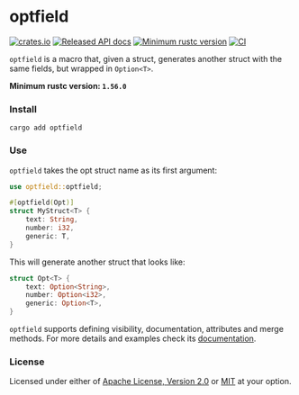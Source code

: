 # optfield

[![crates.io](https://img.shields.io/crates/v/optfield.svg)][crate]
[![Released API docs](https://docs.rs/optfield/badge.svg)][documentation]
[![Minimum rustc version](https://img.shields.io/badge/rustc-1.33%2B-informational)][rustc]
[![CI](https://img.shields.io/github/actions/workflow/status/roignpar/optfield/ci.yml?branch=main)][ci]

`optfield` is a macro that, given a struct, generates another struct with
the same fields, but wrapped in `Option<T>`.

__Minimum rustc version: `1.56.0`__

### Install
```
cargo add optfield
```

### Use
`optfield` takes the opt struct name as its first argument:
```rust
use optfield::optfield;

#[optfield(Opt)]
struct MyStruct<T> {
    text: String,
    number: i32,
    generic: T,
}
```
This will generate another struct that looks like:
```rust
struct Opt<T> {
    text: Option<String>,
    number: Option<i32>,
    generic: Option<T>,
}
```

`optfield` supports defining visibility, documentation, attributes and merge
methods. For more details and examples check its [documentation].

### License
Licensed under either of [Apache License, Version 2.0](LICENSE-APACHE)
or [MIT](LICENSE-MIT) at your option.

[crate]: https://crates.io/crates/optfield
[documentation]: https://docs.rs/optfield
[rustc]: https://blog.rust-lang.org/2019/02/28/Rust-1.33.0.html
[ci]: https://github.com/roignpar/optfield/actions?query=workflow%3ACI
